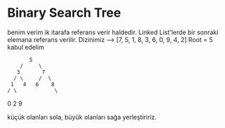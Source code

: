 # Binary Search Tree
benim verim ik itarafa referans verir haldedir. Linked List'lerde bir sonraki elemana referans verilir.
Dizinimiz --> [7, 5, 1, 8, 3, 6, 0, 9, 4, 2]
Root = 5 kabul edelim

           5
        /     \
       3       7
      / \     /  \
     1   4   6    8
    / \            \
   0   2            9

küçük olanları sola, büyük olanları sağa yerleştiririz.